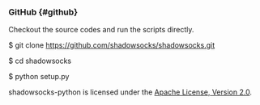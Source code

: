 ### GitHub {#github}

Checkout the source codes and run the scripts directly.

$ git clone https://github.com/shadowsocks/shadowsocks.git

$ cd shadowsocks

$ python setup.py

shadowsocks-python is licensed under the [Apache License, Version 2.0](https://www.apache.org/licenses/LICENSE-2.0).